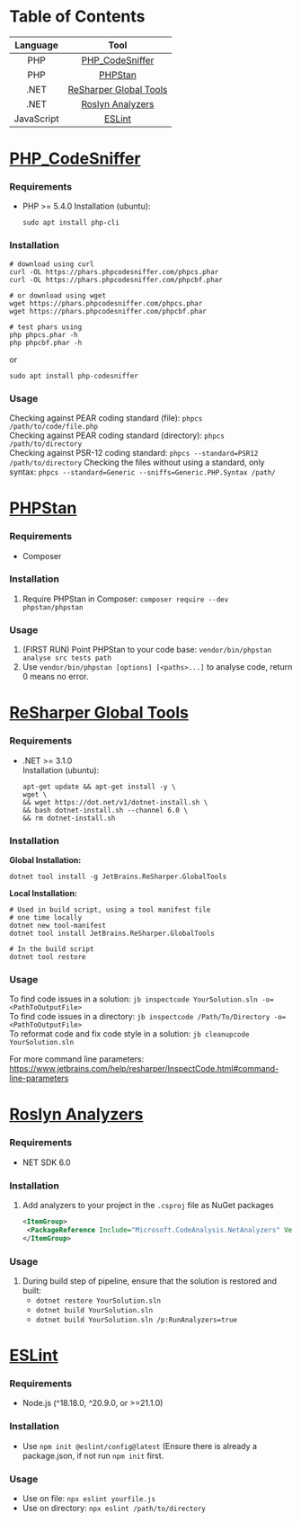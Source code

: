 # Table of Contents
| Language | Tool |
|:-:|:-:|
|PHP|[PHP_CodeSniffer](#php_codesniffer)|
|PHP|[PHPStan](#phpstan)|
|.NET|[ReSharper Global Tools](#resharper-global-tools)|
|.NET|[Roslyn Analyzers](#roslyn-analyzers)|
|JavaScript|[ESLint](#eslint)|


# [PHP_CodeSniffer](https://github.com/PHPCSStandards/PHP_CodeSniffer/)

### Requirements
- PHP >= 5.4.0
    Installation (ubuntu):
    ```
    sudo apt install php-cli
    ```

### Installation
```
# download using curl
curl -OL https://phars.phpcodesniffer.com/phpcs.phar
curl -OL https://phars.phpcodesniffer.com/phpcbf.phar

# or download using wget
wget https://phars.phpcodesniffer.com/phpcs.phar
wget https://phars.phpcodesniffer.com/phpcbf.phar

# test phars using
php phpcs.phar -h
php phpcbf.phar -h
```

or

`sudo apt install php-codesniffer`

### Usage
Checking against PEAR coding standard (file): `phpcs /path/to/code/file.php` \
Checking against PEAR coding standard (directory): `phpcs /path/to/directory` \
Checking against PSR-12 coding standard: `phpcs --standard=PSR12 /path/to/directory`
Checking the files without using a standard, only syntax: `phpcs --standard=Generic --sniffs=Generic.PHP.Syntax /path/`

# [PHPStan](#https://phpstan.org/user-guide/getting-started)
### Requirements
- Composer

### Installation
1. Require PHPStan in Composer: `composer require --dev phpstan/phpstan`

### Usage
1. (FIRST RUN) Point PHPStan to your code base: `vendor/bin/phpstan analyse src tests path`
2. Use `vendor/bin/phpstan [options] [<paths>...]` to analyse code, return 0 means no error.

# [ReSharper Global Tools](https://www.jetbrains.com/help/resharper/ReSharper_Command_Line_Tools.html)

### Requirements
- .NET >= 3.1.0 \
    Installation (ubuntu):
    ```
    apt-get update && apt-get install -y \
    wget \
    && wget https://dot.net/v1/dotnet-install.sh \
    && bash dotnet-install.sh --channel 6.0 \
    && rm dotnet-install.sh
    ```

### Installation
__Global Installation:__
```
dotnet tool install -g JetBrains.ReSharper.GlobalTools
```

__Local Installation:__
```
# Used in build script, using a tool manifest file
# one time locally
dotnet new tool-manifest
dotnet tool install JetBrains.ReSharper.GlobalTools

# In the build script
dotnet tool restore
```

### Usage
To find code issues in a solution: `jb inspectcode YourSolution.sln -o=<PathToOutputFile>` \
To find code issues in a directory: `jb inspectcode /Path/To/Directory -o=<PathToOutputFile>` \
To reformat code and fix code style in a solution: `jb cleanupcode YourSolution.sln`

For more command line parameters:
https://www.jetbrains.com/help/resharper/InspectCode.html#command-line-parameters

# [Roslyn Analyzers](https://github.com/dotnet/roslyn-analyzers)
### Requirements
- NET SDK 6.0

### Installation
1. Add analyzers to your project in the `.csproj` file as NuGet packages
   ```xml
   <ItemGroup>
    <PackageReference Include="Microsoft.CodeAnalysis.NetAnalyzers" Version="7.0.0" />
   </ItemGroup>
   ```

### Usage
1. During build step of pipeline, ensure that the solution is restored and built:
    - `dotnet restore YourSolution.sln`
    - `dotnet build YourSolution.sln`
    - `dotnet build YourSolution.sln /p:RunAnalyzers=true`


# [ESLint](https://eslint.org/)
### Requirements
- Node.js (^18.18.0, ^20.9.0, or >=21.1.0)

### Installation
- Use ```npm init @eslint/config@latest``` (Ensure there is already a package.json, if not run ```npm init``` first.

### Usage
- Use on file: ```npx eslint yourfile.js```
- Use on directory: ```npx eslint /path/to/directory```
